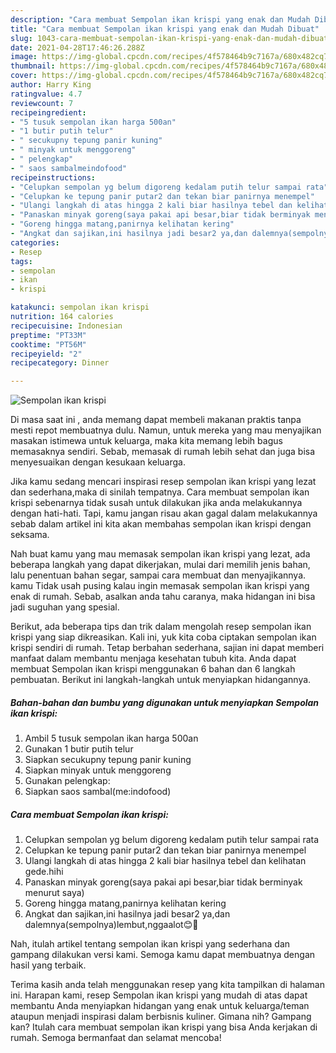 ```yaml
---
description: "Cara membuat Sempolan ikan krispi yang enak dan Mudah Dibuat"
title: "Cara membuat Sempolan ikan krispi yang enak dan Mudah Dibuat"
slug: 1043-cara-membuat-sempolan-ikan-krispi-yang-enak-dan-mudah-dibuat
date: 2021-04-28T17:46:26.288Z
image: https://img-global.cpcdn.com/recipes/4f578464b9c7167a/680x482cq70/sempolan-ikan-krispi-foto-resep-utama.jpg
thumbnail: https://img-global.cpcdn.com/recipes/4f578464b9c7167a/680x482cq70/sempolan-ikan-krispi-foto-resep-utama.jpg
cover: https://img-global.cpcdn.com/recipes/4f578464b9c7167a/680x482cq70/sempolan-ikan-krispi-foto-resep-utama.jpg
author: Harry King
ratingvalue: 4.7
reviewcount: 7
recipeingredient:
- "5 tusuk sempolan ikan harga 500an"
- "1 butir putih telur"
- " secukupny tepung panir kuning"
- " minyak untuk menggoreng"
- " pelengkap"
- " saos sambalmeindofood"
recipeinstructions:
- "Celupkan sempolan yg belum digoreng kedalam putih telur sampai rata"
- "Celupkan ke tepung panir putar2 dan tekan biar panirnya menempel"
- "Ulangi langkah di atas hingga 2 kali biar hasilnya tebel dan kelihatan gede.hihi"
- "Panaskan minyak goreng(saya pakai api besar,biar tidak berminyak menurut saya)"
- "Goreng hingga matang,panirnya kelihatan kering"
- "Angkat dan sajikan,ini hasilnya jadi besar2 ya,dan dalemnya(sempolnya)lembut,nggaalot😊🙏"
categories:
- Resep
tags:
- sempolan
- ikan
- krispi

katakunci: sempolan ikan krispi 
nutrition: 164 calories
recipecuisine: Indonesian
preptime: "PT33M"
cooktime: "PT56M"
recipeyield: "2"
recipecategory: Dinner

---
```



![Sempolan ikan krispi](https://img-global.cpcdn.com/recipes/4f578464b9c7167a/680x482cq70/sempolan-ikan-krispi-foto-resep-utama.jpg)

Di masa  saat ini , anda memang dapat membeli makanan praktis tanpa mesti repot membuatnya dulu. Namun, untuk mereka yang mau menyajikan masakan istimewa untuk keluarga, maka kita memang lebih bagus memasaknya sendiri. Sebab, memasak di rumah lebih sehat dan juga bisa menyesuaikan dengan kesukaan keluarga.

Jika kamu sedang mencari inspirasi resep sempolan ikan krispi yang lezat dan sederhana,maka di sinilah tempatnya. Cara membuat sempolan ikan krispi  sebenarnya tidak susah untuk dilakukan jika anda melakukannya dengan hati-hati. Tapi, kamu jangan risau akan gagal dalam melakukannya 
sebab dalam artikel ini kita akan membahas sempolan ikan krispi dengan seksama.  



Nah buat kamu yang mau memasak sempolan ikan krispi yang lezat, ada beberapa langkah yang dapat dikerjakan, mulai dari memilih jenis bahan, lalu penentuan bahan segar, sampai cara membuat dan menyajikannya. kamu Tidak usah pusing kalau ingin memasak sempolan ikan krispi yang enak di rumah. Sebab, asalkan anda  tahu caranya, maka hidangan ini bisa jadi suguhan yang spesial.

Berikut, ada beberapa tips dan trik dalam mengolah resep sempolan ikan krispi yang siap dikreasikan. Kali ini, yuk kita coba ciptakan sempolan ikan krispi sendiri di rumah. Tetap berbahan sederhana, sajian ini dapat memberi manfaat dalam membantu menjaga kesehatan tubuh kita. Anda dapat membuat Sempolan ikan krispi menggunakan 6 bahan dan 6 langkah pembuatan. Berikut ini langkah-langkah untuk menyiapkan hidangannya.

<!--inarticleads1-->

##### Bahan-bahan dan bumbu yang digunakan untuk menyiapkan Sempolan ikan krispi:

1. Ambil 5 tusuk sempolan ikan harga 500an
1. Gunakan 1 butir putih telur
1. Siapkan  secukupny tepung panir kuning
1. Siapkan  minyak untuk menggoreng
1. Gunakan  pelengkap:
1. Siapkan  saos sambal(me:indofood)




<!--inarticleads2-->

##### Cara membuat Sempolan ikan krispi:

1. Celupkan sempolan yg belum digoreng kedalam putih telur sampai rata
1. Celupkan ke tepung panir putar2 dan tekan biar panirnya menempel
1. Ulangi langkah di atas hingga 2 kali biar hasilnya tebel dan kelihatan gede.hihi
1. Panaskan minyak goreng(saya pakai api besar,biar tidak berminyak menurut saya)
1. Goreng hingga matang,panirnya kelihatan kering
1. Angkat dan sajikan,ini hasilnya jadi besar2 ya,dan dalemnya(sempolnya)lembut,nggaalot😊🙏




Nah, itulah artikel tentang  sempolan ikan krispi  yang sederhana dan gampang dilakukan versi kami. Semoga kamu dapat membuatnya dengan hasil yang terbaik. 

Terima kasih anda telah menggunakan resep yang kita tampilkan di halaman ini. Harapan kami, resep  Sempolan ikan krispi yang mudah di atas dapat membantu Anda menyiapkan hidangan yang enak untuk keluarga/teman ataupun menjadi inspirasi dalam berbisnis kuliner. Gimana nih? Gampang kan? Itulah cara membuat sempolan ikan krispi yang bisa Anda kerjakan di rumah. Semoga bermanfaat dan selamat mencoba!


